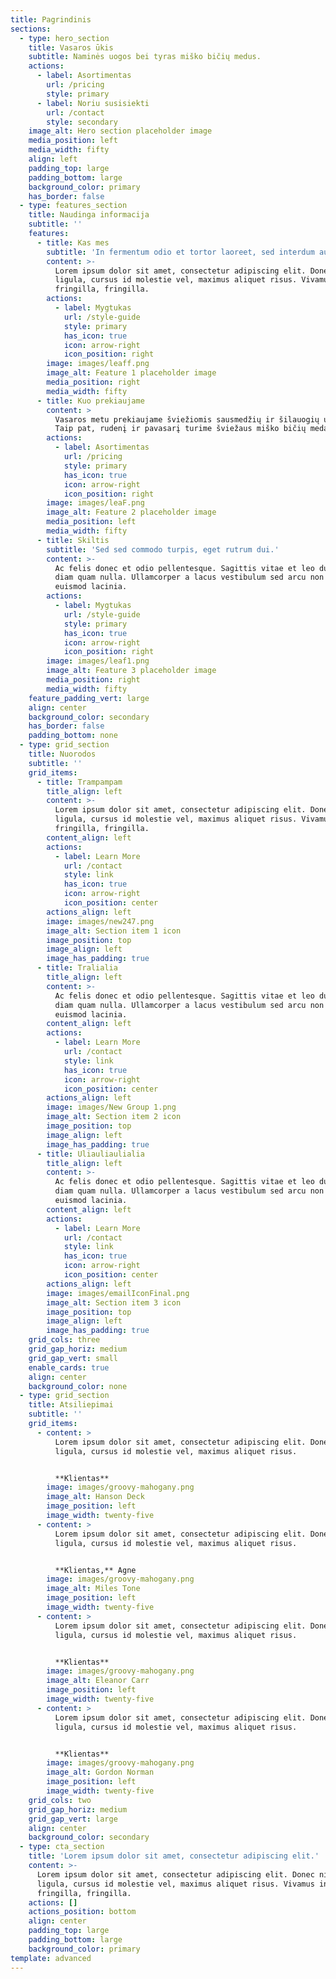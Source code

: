 ```yaml
---
title: Pagrindinis
sections:
  - type: hero_section
    title: Vasaros ūkis
    subtitle: Naminės uogos bei tyras miško bičių medus.
    actions:
      - label: Asortimentas
        url: /pricing
        style: primary
      - label: Noriu susisiekti
        url: /contact
        style: secondary
    image_alt: Hero section placeholder image
    media_position: left
    media_width: fifty
    align: left
    padding_top: large
    padding_bottom: large
    background_color: primary
    has_border: false
  - type: features_section
    title: Naudinga informacija
    subtitle: ''
    features:
      - title: Kas mes
        subtitle: 'In fermentum odio et tortor laoreet, sed interdum augue ornare. '
        content: >-
          Lorem ipsum dolor sit amet, consectetur adipiscing elit. Donec nisl
          ligula, cursus id molestie vel, maximus aliquet risus. Vivamus in nibh
          fringilla, fringilla.
        actions:
          - label: Mygtukas
            url: /style-guide
            style: primary
            has_icon: true
            icon: arrow-right
            icon_position: right
        image: images/leaff.png
        image_alt: Feature 1 placeholder image
        media_position: right
        media_width: fifty
      - title: Kuo prekiaujame
        content: >
          Vasaros metu prekiaujame šviežiomis sausmedžių ir šilauogių uogomis.
          Taip pat, rudenį ir pavasarį turime šviežaus miško bičių medaus.
        actions:
          - label: Asortimentas
            url: /pricing
            style: primary
            has_icon: true
            icon: arrow-right
            icon_position: right
        image: images/leaF.png
        image_alt: Feature 2 placeholder image
        media_position: left
        media_width: fifty
      - title: Skiltis
        subtitle: 'Sed sed commodo turpis, eget rutrum dui.'
        content: >-
          Ac felis donec et odio pellentesque. Sagittis vitae et leo duis ut
          diam quam nulla. Ullamcorper a lacus vestibulum sed arcu non odio
          euismod lacinia.
        actions:
          - label: Mygtukas
            url: /style-guide
            style: primary
            has_icon: true
            icon: arrow-right
            icon_position: right
        image: images/leaf1.png
        image_alt: Feature 3 placeholder image
        media_position: right
        media_width: fifty
    feature_padding_vert: large
    align: center
    background_color: secondary
    has_border: false
    padding_bottom: none
  - type: grid_section
    title: Nuorodos
    subtitle: ''
    grid_items:
      - title: Trampampam
        title_align: left
        content: >-
          Lorem ipsum dolor sit amet, consectetur adipiscing elit. Donec nisl
          ligula, cursus id molestie vel, maximus aliquet risus. Vivamus in nibh
          fringilla, fringilla.
        content_align: left
        actions:
          - label: Learn More
            url: /contact
            style: link
            has_icon: true
            icon: arrow-right
            icon_position: center
        actions_align: left
        image: images/new247.png
        image_alt: Section item 1 icon
        image_position: top
        image_align: left
        image_has_padding: true
      - title: Tralialia
        title_align: left
        content: >-
          Ac felis donec et odio pellentesque. Sagittis vitae et leo duis ut
          diam quam nulla. Ullamcorper a lacus vestibulum sed arcu non odio
          euismod lacinia.
        content_align: left
        actions:
          - label: Learn More
            url: /contact
            style: link
            has_icon: true
            icon: arrow-right
            icon_position: center
        actions_align: left
        image: images/New Group 1.png
        image_alt: Section item 2 icon
        image_position: top
        image_align: left
        image_has_padding: true
      - title: Uliauliaulialia
        title_align: left
        content: >-
          Ac felis donec et odio pellentesque. Sagittis vitae et leo duis ut
          diam quam nulla. Ullamcorper a lacus vestibulum sed arcu non odio
          euismod lacinia.
        content_align: left
        actions:
          - label: Learn More
            url: /contact
            style: link
            has_icon: true
            icon: arrow-right
            icon_position: center
        actions_align: left
        image: images/emailIconFinal.png
        image_alt: Section item 3 icon
        image_position: top
        image_align: left
        image_has_padding: true
    grid_cols: three
    grid_gap_horiz: medium
    grid_gap_vert: small
    enable_cards: true
    align: center
    background_color: none
  - type: grid_section
    title: Atsiliepimai
    subtitle: ''
    grid_items:
      - content: >
          Lorem ipsum dolor sit amet, consectetur adipiscing elit. Donec nisl
          ligula, cursus id molestie vel, maximus aliquet risus.


          **Klientas**
        image: images/groovy-mahogany.png
        image_alt: Hanson Deck
        image_position: left
        image_width: twenty-five
      - content: >
          Lorem ipsum dolor sit amet, consectetur adipiscing elit. Donec nisl
          ligula, cursus id molestie vel, maximus aliquet risus.


          **Klientas,** Agne
        image: images/groovy-mahogany.png
        image_alt: Miles Tone
        image_position: left
        image_width: twenty-five
      - content: >
          Lorem ipsum dolor sit amet, consectetur adipiscing elit. Donec nisl
          ligula, cursus id molestie vel, maximus aliquet risus.


          **Klientas**
        image: images/groovy-mahogany.png
        image_alt: Eleanor Carr
        image_position: left
        image_width: twenty-five
      - content: >
          Lorem ipsum dolor sit amet, consectetur adipiscing elit. Donec nisl
          ligula, cursus id molestie vel, maximus aliquet risus.


          **Klientas**
        image: images/groovy-mahogany.png
        image_alt: Gordon Norman
        image_position: left
        image_width: twenty-five
    grid_cols: two
    grid_gap_horiz: medium
    grid_gap_vert: large
    align: center
    background_color: secondary
  - type: cta_section
    title: 'Lorem ipsum dolor sit amet, consectetur adipiscing elit.'
    content: >-
      Lorem ipsum dolor sit amet, consectetur adipiscing elit. Donec nisl
      ligula, cursus id molestie vel, maximus aliquet risus. Vivamus in nibh
      fringilla, fringilla.
    actions: []
    actions_position: bottom
    align: center
    padding_top: large
    padding_bottom: large
    background_color: primary
template: advanced
---
```

